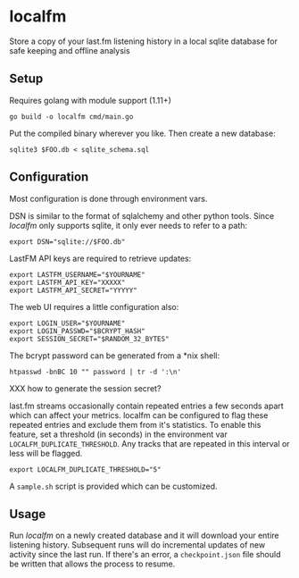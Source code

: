 # localfm

Store a copy of your last.fm listening history in a local sqlite database for safe keeping and offline analysis

## Setup

Requires golang with module support (1.11+)

```
go build -o localfm cmd/main.go
```

Put the compiled binary wherever you like. Then create a new database:

```
sqlite3 $FOO.db < sqlite_schema.sql
```

## Configuration

Most configuration is done through environment vars.

DSN is similar to the format of sqlalchemy and other python tools. Since *localfm* only supports sqlite, it only ever needs to refer to a path:

```
export DSN="sqlite://$FOO.db"
```

LastFM API keys are required to retrieve updates:
```
export LASTFM_USERNAME="$YOURNAME"
export LASTFM_API_KEY="XXXXX"
export LASTFM_API_SECRET="YYYYY"
```

The web UI requires a little configuration also:
```
export LOGIN_USER="$YOURNAME"
export LOGIN_PASSWD="$BCRYPT_HASH"
export SESSION_SECRET="$RANDOM_32_BYTES"
```

The bcrypt password can be generated from a *nix shell:
```
htpasswd -bnBC 10 "" password | tr -d ':\n'
```

XXX how to generate the session secret?

last.fm streams occasionally contain repeated entries a few seconds apart
which can affect your metrics.  localfm can be configured to flag these repeated entries and exclude them from it's statistics. To enable this
feature, set a threshold (in seconds) in the environment var `LOCALFM_DUPLICATE_THRESHOLD`.  Any tracks that are repeated
    in this interval or less will be flagged.

```
export LOCALFM_DUPLICATE_THRESHOLD="5"
```



A `sample.sh` script is provided which can be customized.

## Usage

Run *localfm* on a newly created database and it will download your entire listening history. Subsequent runs will do incremental updates of new activity since the last run.
If there's an error, a `checkpoint.json` file should be written that allows the process to resume.